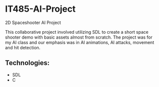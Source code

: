 # IT485-AI-Project
2D Spaceshooter AI Project

This collaborative project involved utilizing SDL to create a short space shooter demo with basic assets almost from scratch.
The project was for my AI class and our emphasis was in AI animations, AI attacks, movement and hit detection.

## Technologies: 
- SDL
- C
